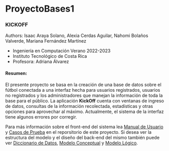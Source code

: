 # ProyectoBases1

### KICKOFF
Authors: Isaac Araya Solano, Alexia Cerdas Aguilar, Nahomi Bolaños Valverde, Mariana Fernández Martínez
- Ingeniería en Computación Verano 2022-2023
- Instituto Tecnológico de Costa Rica
- Profesora: Adriana Álvarez

#### Resumen:
El presente proyecto se basa en la creación de una base de datos sobre el fútbol conectada a una interfaz hecha para usuarios registrados, usuarios no registrados y los administradores que manejan la información de toda la base para el público. La aplicación **KickOff** cuenta con ventanas de ingreso de datos, consultas de la información recolectada, estadísticas y otras opciones para aprovechar al máximo. Actualmente, el sistema de la interfaz tiene algunos errores por corregir.

Para más información sobre el front-end del sistema lea [Manual de Usuario](}ManualdeUsuario.pdf) y [Casos de Prueba](CasosdePrueba.xlsx) en el reporsitorio de este proyecto. Si desea ver la estructura del modelo y el diseño del back-end del mismo también puede ver [Diccionario de Datos](DiccionarioDatos.xlsm), [Modelo Conceptual](ModeloConceptual.png) y [Modelo Lógico](ModeloLogico.png).
